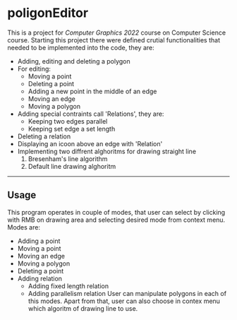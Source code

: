 # poligonEditor
This is a project for *Computer Graphics 2022* course on Computer Science course. Starting this project there were defined crutial functionalities that needed to be implemented into the code, they are:
- Adding, editing and deleting a polygon
- For editing:
  - Moving a point
  - Deleting a point
  - Adding a new point in the middle of an edge
  - Moving an edge
  - Moving a polygon
- Adding special contraints call 'Relations', they are:
  - Keeping two edges parallel
  - Keeping set edge a set length
- Deleting a relation
- Displaying an icoon above an edge with 'Relation'
- Implementing two diffrent alghoritms for drawing straight line
  1. Bresenham's line algorithm
  2. Default line drawing alghoritm

---
## Usage
This program operates in couple of modes, that user can select by clicking with RMB on drawing area and selecting desired mode from context menu. Modes are:
- Adding a point
- Moving a point
- Moving an edge
- Moving a polygon
- Deleting a point
- Adding relation
  - Adding fixed length relation
  - Adding parallelism relation
User can manipulate polygons in each of this modes. Apart from that, user can also choose in contex menu which algoritm of drawing line to use.
